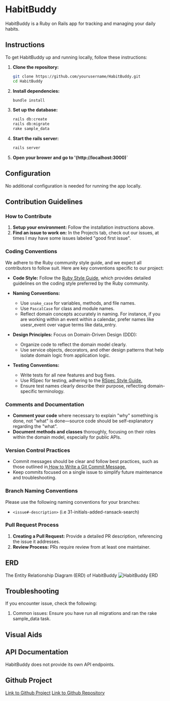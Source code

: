 # HabitBuddy

HabitBuddy is a Ruby on Rails app for tracking and managing your daily habits.

## Instructions

To get HabitBuddy up and running locally, follow these instructions:

1. **Clone the repository:**

   ```bash
   git clone https://github.com/yourusername/HabitBuddy.git
   cd HabitBuddy

2. **Install dependencies:**

    ```bash
    bundle install

3. **Set up the database:**

    ```bash
    rails db:create
    rails db:migrate
    rake sample_data

4. **Start the rails server:**

    ```bash
    rails server

5. **Open your brower and go to '(http://localhost:3000)`**

## Configuration

No additional configuration is needed for running the app locally.

## Contribution Guidelines

### How to Contribute

1. **Setup your environment:** Follow the installation instructions above.
2. **Find an issue to work on:** In the Projects tab, check out our issues, at times I may have some issues labeled "good first issue".

### Coding Conventions
We adhere to the Ruby community style guide, and we expect all contributors to follow suit. Here are key conventions specific to our project:

* **Code Style:** Follow the <a href="https://rubystyle.guide/">Ruby Style Guide</a>, which provides detailed guidelines on the coding style preferred by the Ruby community.
  
* **Naming Conventions:**
  - Use ```snake_case``` for variables, methods, and file names.
  - Use ```PascalCase``` for class and module names.
  - Reflect domain concepts accurately in naming. For instance, if you are working within an event within a calendar, prefer names like usesr_event over vague terms like data_entry.

* **Design Principles:** Focus on Domain-Driven Design (DDD):
  - Organize code to reflect the domain model clearly.
  - Use service objects, decorators, and other design patterns that help isolate domain logic from application logic.

* **Testing Conventions:**
  - Write tests for all new features and bug fixes.
  - Use RSpec for testing, adhering to the <a href="https://rspec.rubystyle.guide/">RSpec Style Guide.</a>
  - Ensure test names clearly describe their purpose, reflecting domain-specific terminology.

### Comments and Documentation

* **Comment your code** where necessary to explain "why" something is done, not "what" is done—source code should be self-explanatory regarding the "what".
* **Document methods and classes** thoroughly, focusing on their roles within the domain model, especially for public APIs.

### Version Control Practices
* Commit messages should be clear and follow best practices, such as those outlined in<a href="https://cbea.ms/git-commit/"> How to Write a Git Commit Message.</a>
* Keep commits focused on a single issue to simplify future maintenance and troubleshooting.

### Branch Naming Conventions
Please use the following naming conventions for your branches:
* ```<issue#-description>``` (i.e 31-initials-added-ransack-search)

### Pull Request Process
1. **Creating a Pull Request:** Provide a detailed PR description, referencing the issue it addresses.
2. **Review Process:** PRs require review from at least one maintainer.

## ERD

The Entity Relationship Diagram (ERD) of HabitBuddy
![HabitBuddy ERD](app/assets/images/habitbuddyerd.png)

## Troubleshooting

If you encounter issue, check the following: 

1. Common issues: Ensure you have run all migrations and ran the rake sample_data task.

## Visual Aids

## API Documentation

HabitBuddy does not provide its own API endpoints. 

## Github Project

[Link to Github Project](https://github.com/users/reherr/projects/1)
[Link to Github Repository](https://github.com/reherr/habit-buddy)
